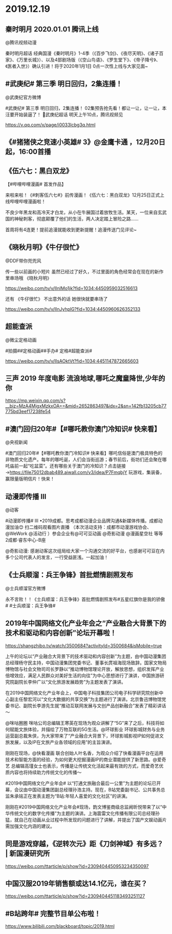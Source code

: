 # 2019.12.19

## 秦时明月 2020.01.01 腾讯上线

@腾讯视频动漫                            

秦时明月超话 经典国漫《秦时明月》1-4季（《百步飞剑》、《夜尽天明》、《诸子百家》、《万里长城》）、以及4部剧场版（《空山鸟语》、《罗生堂下》、《帝子降兮》、《医者入世》）确认引进！将于2020年1月1日 0点一次性上线与大家见面~



## #武庚纪# 第三季 明日回归，2集连播！

@武庚纪官方微博                            

#武庚纪# 第三季 明日回归，2集连播！
02集预告抢先看！都让一让，让一让，本汪要开始装逼了！ 
武庚纪超话 明天上午10点，腾讯视频见

https://v.qq.com/x/page/i0033lcbg3q.html


## 《#猪猪侠之竞速小英雄# 3》@金鹰卡通 ，12月20日起，16:00首播


## 《伍六七：黑白双龙》

【#哔哩哔哩漫画# 首发作品】

来啦来啦！《#刺客伍六七#》前传漫画！《伍六七：黑白双龙》12月25日正式上线哔哩哔哩漫画啦！

不良少年黑龙和高冷天才白龙，从小在牛展国过着放牧生活。某天，一位来自玄武国的神秘刺客，彻底颠覆了他们的生活，两人决定踏上冒险之路……

首周将有4连更！提前追漫就能收到更新提醒！追漫传送门见评论~


## 《晓秋月明》《牛仔很忙》

@DDF带你兜兜风                            

传一些以前画的小短片  虽然已经过了好久，不过里面的角色经常会在现在的新作里串场哦 《晓秋月明》

https://weibo.com/tv/v/IlnIMo1jk?fid=1034:4450959032516613

还有 《牛仔很忙》 不出意外的话 她很快就要串场了 

https://weibo.com/tv/v/IlnJyhplG?fid=1034:4450960626352133
## 超能查派

@微尘定格动画                            

#拍摄##定格动画##手办# 定格#超能查派#

https://weibo.com/tv/v/IlsAOktVt?fid=1034:4451147872665603
## 三声 2019 年度电影 流浪地球,哪吒之魔童降世,少年的你

https://mp.weixin.qq.com/s?__biz=MzA4MjgxMzkxOA==&mid=2652863497&idx=2&sn=142fb13205cb77775bd3eef17238fe54


 
## #澳门回归20年#【#哪吒教你澳门冷知识# 快来看】

@央视新闻

#澳门回归20年#【#哪吒教你澳门冷知识# 快来看】哪吒信俗是澳门极具特色的非物质文化遗产。每年的哪吒诞，人们会当街巡游；春节前后，街坊们还会聚在哪吒庙前一起“吃盆菜”。还有哪些关于澳门的冷知识？点击链接→https://file75012dbab489.aiwall.com/v3/idea/P7FmqbjY 玩游戏，集装备，赢限量版明信片！快来！


##  动漫即传播 III           

@动客                            

#动漫即传播# III •2019成都。思考成都动漫企业品牌沟通&新媒体传播。成都动漫加油😊 扫二维码观看图片直播 （本次活动支持：成都市动漫游戏协会、@WeWork @活动行 ）参会企业有@可可豆动画 @奇影动漫 @漫画星空社  等等 2成都·睿东中心-B座 

@奇影动漫: 感谢动客这次组局给大家一个沟通交流的好平台，也感谢可可豆在内多个公司代表人的发言，一行受益匪浅。一起加油！    


## 《士兵顺溜：兵王争锋》首批燃情剧照发布

@士兵顺溜官方微博                            

永不言败！！《士兵顺溜：兵王争锋》首批燃情剧照发布#五星红旗你是我的骄傲# #士兵顺溜：兵王争锋#                    







## 2019年中国网络文化产业年会之“产业融合大背景下的技术和驱动和内容创新”论坛开幕啦！

https://shangzhibo.tv/watch/3500684?activityId=3500684&isMobile=true

上午的论坛以“产业融合大背景下的技术驱动和内容创新”为主题，由中国动漫集团总经理杨守民主持，中国动漫集团党委书记、董事长庹祖海现场致辞。国家文物局博物馆与社会文物司司长罗静以“推动博物馆理论开放，解放思想，组织发挥产业倍增效应，满足人民群众对美好生活的向往”为中心思想进行了演讲，中国旅游研究院副院长李仲广以“文化旅游发展趋势”为主题发表了演讲。

在2019中国网络文化产业年会上，中国电子科技集团公司电子科学研究院创新中心副主任黎宏河以“文化大数据的共享交换”为主题进行了演讲。北京鲁迅博物馆党委书记、副院长李游先生就“推动互联网发展与文创产品创新融合”发表了精彩讲话～ 

@咪咕圈圈 咪咕公司总编辑王寒英在现场为观众讲解了“5G”来了之后，科技将如何赋能文旅体验，并描绘了万物互联的5G生活。@环球影业 环球影城财务与业务运营副总裁朱侠，为大家带来了“产业融合大背景下，环球影城影视IP如何促进文旅发展，以及IP在文旅产业各领域的应用”的主旨演讲。

刚刚在现场，@快看漫画 联合创始人叶名香，为观众介绍了快看漫画平台在运用技术和智能方面的经验，为如何更大挖掘漫画IP的商业潜能提供了新思路。@爱奇艺 总编辑高瑾女士也表示，传播是让传统文化活起来最有效的方式，而爱奇艺优质内容也将持续助力传统文化的传播～

#2019中国网络文化产业年会# 以“打通文旅融合最后一公里”为主题的论坛已开幕，会议由中国动漫集团副总经理孙浩主持。现在，B站党委副书记、公共事务总监朱承铭正在发表主题为“B站:年轻人喜爱的文化社区”的讲演。

刚刚在#2019中国网络文化产业年会#现场，韵文博鉴商级总监阙昕悦带来了以“中华传统文化的数字化传播”为主题的演讲。上海震雷文化传播有限公司总经理孙猛，就自己在动画从业过程中所发现的问题进行了讲解，并提出了国产文娱动画片需加强文化内涵的建议。 


## 同是游戏穿越，《逆转次元》距《刀剑神域》有多远？ | 新国漫研究所

https://weibo.com/ttarticle/p/show?id=2309404450953234350097
## 中国汉服2019年销售额或达14.1亿元，谁在买？

https://weibo.com/ttarticle/p/show?id=2309404451183493251127
## #B站跨年# 完整节目单公布啦！

https://www.bilibili.com/blackboard/topic/2019.html


